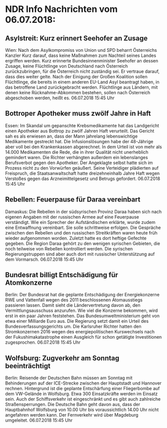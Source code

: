 # NDR Info Nachrichten vom 06.07.2018:


## Asylstreit: Kurz erinnert Seehofer an Zusage
Wien: Nach dem Asylkompromiss von Union und SPD beharrt Österreichs Kanzler Kurz darauf, dass keine Maßnahmen zum Nachteil seines Landes ergriffen werden. Kurz erinnerte Bundesinnenminister Seehofer an dessen Zusage, keine Flüchtlinge von Deutschland nach Österreich zurückzubringen, für die Österreich nicht zuständig sei. Er vertraue darauf, dass dies weiter gelte. Nach der Einigung der Großen Koalition sollen Flüchtlinge, die bereits in einem anderen EU-Land Asyl beantragt haben, in das betroffene Land zurückgebracht werden. Flüchtlinge aus Ländern, mit denen keine Rücknahme-Abkommen bestehen, sollen nach Österreich abgeschoben werden, heißt es. 06.07.2018 15:45 Uhr 

## Bottroper Apotheker muss zwölf Jahre in Haft
Essen: Im Skandal um gepanschte Krebsmedikamente hat das Landgericht einen Apotheker aus Bottrop zu zwölf Jahren Haft verurteilt. Das Gericht sah es als erwiesen an, dass der Mann jahrelang lebenswichtige Medikamente gestreckt hat. Die Infusionslösungen habe der 48-Jährige aber voll bei den Krankenkassen abgerechnet. In dem Urteil ist von mehr als 14.000 Medikamenten die Rede, die in ihrer Qualität nicht unerheblich gemindert waren. Die Richter verhängten außerdem ein lebenslanges Berufsverbot gegen den Apotheker. Der Angeklagte selbst hatte sich im Prozess nicht zu den Vorwürfen geäußert. Seine Verteidiger plädierten auf Freispruch, die Staatsanwaltschaft hatte dreizehneinhalb Jahre Haft wegen Verstoßes gegen das Arzneimittelgesetz und Betrugs gefordert. 06.07.2018 15:45 Uhr 

## Rebellen: Feuerpause für Daraa vereinbart
Damaskus: Die Rebellen in der südsyrischen Provinz Daraa haben sich nach eigenen Angaben mit der russischen Armee auf eine Feuerpause verständigt. Wie ein Sprecher der Aufständischen erklärte, wurde zudem eine Entwaffnung vereinbart. Sie solle schrittweise erfolgen. Die Gespräche zwischen den Rebellen und den russischen Streitkräften waren heute früh wieder aufgenommen worden. Zuletzt hatte es dort heftige Gefechte gegeben. Die Region Daraa gehört zu den wenigen syrischen Gebieten, die noch teilweise von Rebellen kontrolliert werden. Die syrischen Regierungstruppen sind aber auch dort mit russischer Unterstützung auf dem Vormarsch. 06.07.2018 15:45 Uhr 

## Bundesrat billigt Entschädigung für Atomkonzerne
Berlin: Der Bundesrat hat die geplante Entschädigung der Energiekonzerne RWE und Vattenfall wegen des 2011 beschlossenen Atomausstiegs passieren lassen. Damit sieht die Ländervertretung davon ab, den Vermittlungsausschuss anzurufen. Wie viel die Konzerne bekommen, wird erst in ein paar Jahren feststehen. Das Bundesumweltministerium geht von etwa einer Milliarde Euro aus. Die Regierung setzt damit ein Urteil des Bundesverfassungsgerichts um. Die Karlsruher Richter hatten den Stromkonzernen 2016 wegen des energiepolitischen Kurswechsels nach der Fukushimakatastrophe einen Ausgleich für schon getätigte Investitionen zugesprochen. 06.07.2018 15:45 Uhr 

## Wolfsburg: Zugverkehr am Sonntag beeinträchtigt
Berlin: Reisende der Deutschen Bahn müssen am Sonntag mit Behinderungen auf der ICE-Strecke zwischen der Hauptstadt und Hannover rechnen. Hintergrund ist die geplante Entschärfung einer Fliegerbombe auf dem VW-Gelände in Wolfsburg. Etwa 300 Einsatzkräfte werden im Einsatz sein. Auch der Schiffsverkehr ist eingeschränkt und es gibt auch zahlreiche Straßensperrungen. Die Deutsche Bahn geht davon aus, dass der Hauptbahnhof Wolfsburg von 10.00 Uhr bis voraussichtlich 14.00 Uhr nicht angefahren werden kann. Der Fernverkehr wird über Magdeburg umgeleitet. 06.07.2018 15:45 Uhr 
